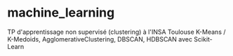 # machine_learning

TP d'apprentissage non supervisé (clustering) à l'INSA Toulouse
K-Means / K-Medoids, AgglomerativeClustering, DBSCAN, HDBSCAN avec Scikit-Learn

